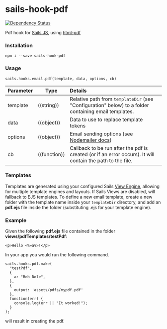 # sails-hook-pdf

[![Dependency Status](https://david-dm.org/surgery18/sails-hook-pdf.svg)](https://david-dm.org/surgery18/sails-hook-pdf)

Pdf hook for [Sails JS](http://sailsjs.org), using [html-pdf](https://github.com/marcbachmann/node-html-pdf)

### Installation

`npm i --save sails-hook-pdf`

### Usage

`sails.hooks.email.pdf(template, data, options, cb)`

Parameter      | Type                | Details
-------------- | ------------------- |:---------------------------------
template       | ((string))          | Relative path from `templateDir` (see "Configuration" below) to a folder containing email templates.
data           | ((object))          | Data to use to replace template tokens
options        | ((object))          | Email sending options (see [Nodemailer docs](https://github.com/andris9/Nodemailer/blob/v1.3.4/README.md#e-mail-message-fields))
cb             | ((function))        | Callback to be run after the pdf is created (or if an error occurs). It will contain the path to the file.

### Templates

Templates are generated using your configured Sails [View Engine](http://sailsjs.org/#!/documentation/concepts/Views/ViewEngines.html), allowing for multiple template engines and layouts.  If Sails Views are disabled, will fallback to EJS templates. To define a new email template, create a new folder with the template name inside your `templateDir` directory, and add an **pdf.ejs** file inside the folder (substituting .ejs for your template engine).

### Example

Given the following **pdf.ejs** file contained in the folder **views/pdfTemplates/testPdf**:

```
<p>Hello <%=a%>!</p>
```

In your app you would run the following command.

```
sails.hooks.pdf.make(
  "testPdf",
  {
    a: "Bob Dole",
  },
  {
    output: 'assets/pdfs/mypdf.pdf'
  },
  function(err) {
    console.log(err || "It worked!");
  }
);
```

will result in creating the pdf.
